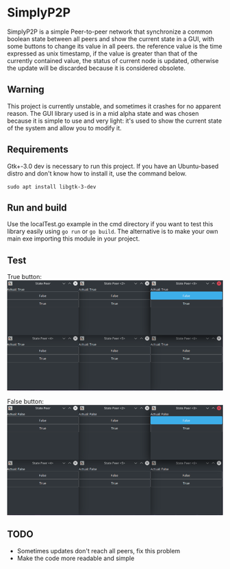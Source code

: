 # SimplyP2P
SimplyP2P is a simple Peer-to-peer network that synchronize a common boolean state between all peers and show the current state in a GUI, with some buttons to change its value in all peers.
the reference value is the time expressed as unix timestamp, if the value is greater than that of the currently contained value, the status of current node is updated, otherwise the update will be discarded because it is considered obsolete.

## Warning
This project is currently unstable, and sometimes it crashes for no apparent reason.
The GUI library used is in a mid alpha state and was chosen because it is simple to use and very light: it's used to show the current state of the system and allow you to modify it.

## Requirements
Gtk+-3.0 dev is necessary to run this project.
If you have an Ubuntu-based distro and don't know how to install it, use the command below.
```
sudo apt install libgtk-3-dev
```

## Run and build
Use the localTest.go example in the cmd directory if you want to test this library easily using `go run` or `go build`.
The alternative is to make your own main exe importing this module in your project.

## Test
True button:
![Test true](cmd/img1.png)

False button:
![Test false](cmd/img2.png)

## TODO
- Sometimes updates don't reach all peers, fix this problem
- Make the code more readable and simple